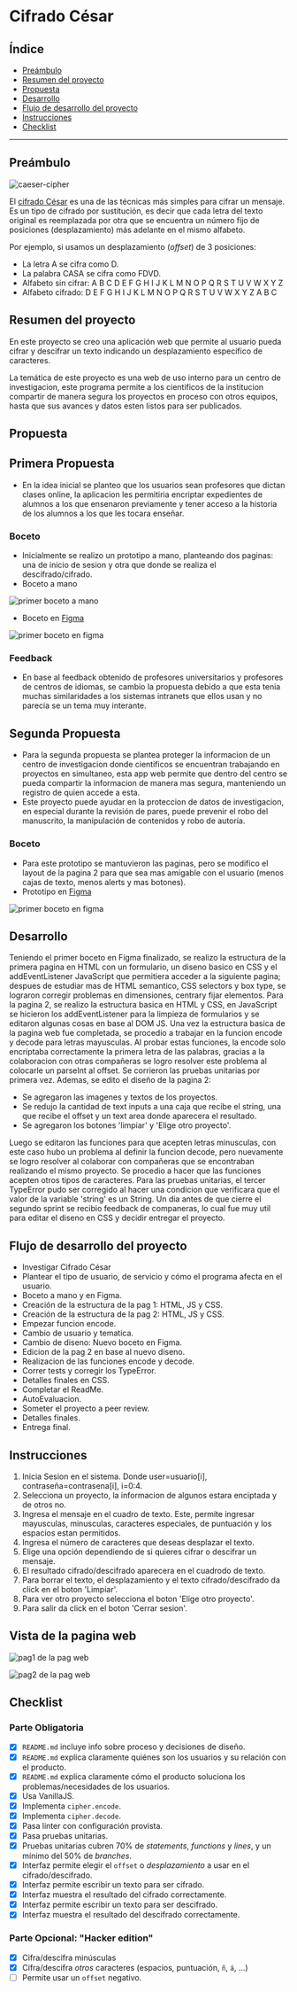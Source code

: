 # Cifrado César

## Índice

* [Preámbulo](#preámbulo)
* [Resumen del proyecto](#resumen-del-proyecto)
* [Propuesta](#propuesta)
* [Desarrollo](#desarrollo)
* [Flujo de desarrollo del proyecto](#flujo-de-desarrollo-del-proyecto)
* [Instrucciones](#instrucciones)
* [Checklist](#checklist)

***

## Preámbulo

![caeser-cipher](https://upload.wikimedia.org/wikipedia/commons/thumb/2/2b/Caesar3.svg/2000px-Caesar3.svg.png)

El [cifrado César](https://en.wikipedia.org/wiki/Caesar_cipher) es una de las técnicas más simples para cifrar un mensaje. Es un tipo de cifrado por sustitución, es decir que cada letra del texto original es reemplazada por otra que se encuentra un número fijo de posiciones (desplazamiento) más adelante en el mismo alfabeto.

Por ejemplo, si usamos un desplazamiento (_offset_) de 3 posiciones:

* La letra A se cifra como D.
* La palabra CASA se cifra como FDVD.
* Alfabeto sin cifrar: A B C D E F G H I J K L M N O P Q R S T U V W X Y Z
* Alfabeto cifrado: D E F G H I J K L M N O P Q R S T U V W X Y Z A B C


## Resumen del proyecto

En este proyecto se creo una aplicación web que permite al usuario
pueda cifrar y descifrar un texto indicando un desplazamiento específico de
caracteres.

La temática de este proyecto es una web de uso interno para un centro de investigacion, este programa permite a los cientificos de la institucion compartir de manera segura los proyectos en proceso con otros equipos, hasta que sus avances y datos esten listos para ser publicados.


## Propuesta

## Primera Propuesta
* En la idea inicial se planteo que los usuarios sean profesores que dictan clases online, la aplicacion les permitiria encriptar expedientes de alumnos a los que ensenaron previamente y tener acceso a la historia de los alumnos a los que les tocara enseñar.
### Boceto
* Inicialmente se realizo un prototipo a mano, planteando dos paginas: una de inicio de sesion y otra que donde se realiza el descifrado/cifrado.
* Boceto a mano

![primer boceto a mano](imagesREADME/aMano.jpg)
* Boceto en [Figma](https://www.figma.com/file/6tJYVg6wbCUEgQ0mnadUFH/Prototipo-cipher-1?node-id=0%3A1)

![primer boceto en figma](imagesREADME/Figma.jpg)
### Feedback
* En base al feedback obtenido de profesores universitarios y profesores de centros de idiomas, se cambio la propuesta debido a que esta tenia muchas similaridades a los sistemas intranets que ellos usan y no parecia se un tema muy interante.


## Segunda Propuesta
* Para la segunda propuesta se plantea proteger la informacion de un centro de investigacion donde cientificos se encuentran trabajando en proyectos en simultaneo, esta app web permite que dentro del centro se pueda compartir la informacion de manera mas segura, manteniendo un registro de quien accede a esta.
* Este proyecto puede ayudar en la proteccion de datos de investigacion, en especial durante la revisión de pares, puede prevenir el robo del manuscrito, la manipulación de contenidos y robo de autoría.
### Boceto
* Para este prototipo se mantuvieron las paginas, pero se modifico el layout de la pagina 2 para que sea mas amigable con el usuario (menos cajas de texto, menos alerts y mas botones).
* Prototipo en [Figma](https://www.figma.com/file/lGrRPxW8fWKQTZM4QYeD5z/Prototipo-cipher-2?node-id=0%3A1)

![primer boceto en figma](imagesREADME/Figma1.jpg)

## Desarrollo
Teniendo el primer boceto en Figma finalizado, se realizo la estructura de la primera pagina en HTML con un formulario, un diseno basico en CSS y el addEventListener JavaScript que permitiera acceder a la siguiente pagina; despues de estudiar mas de HTML semantico, CSS selectors y box type, se lograron corregir problemas en dimensiones, centrary fijar elementos.
Para la pagina 2, se realizo la estructura basica en HTML y CSS, en JavaScript se hicieron los addEventListener para la limpieza de formularios y se editaron algunas cosas en base al DOM JS.
Una vez la estructura basica de la pagina web fue completada, se procedio a trabajar en la funcion encode y decode para letras mayusculas. Al probar estas funciones, la encode solo encriptaba correctamente la primera letra de las palabras, gracias a la colaboracion con otras compañeras se logro resolver este problema al colocarle un parseInt al offset. Se corrieron las pruebas unitarias por primera vez.
Ademas, se edito el diseño de la pagina 2: 
- Se agregaron las imagenes y textos de los proyectos.
- Se redujo la cantidad de text inputs a una caja que recibe el string, una que recibe el offset y un text area donde aparecera el resultado.
- Se agregaron los botones 'limpiar' y 'Elige otro proyecto'.

Luego se editaron las funciones para que acepten letras minusculas, con este caso hubo un problema al definir la funcion decode, pero nuevamente se logro resolver al colaborar con compañeras que se encontraban realizando el mismo proyecto. Se procedio a hacer que las funciones acepten otros tipos de caracteres.
Para las pruebas unitarias, el tercer TypeError pudo ser corregido al hacer una condicion que verificara que el valor de la variable 'string' es un String.
Un dia antes de que cierre el segundo sprint se recibio feedback de companeras, lo cual fue muy util para editar el diseno en CSS y decidir entregar el proyecto.

## Flujo de desarrollo del proyecto

* Investigar Cifrado César
* Plantear el tipo de usuario, de servicio y cómo el programa afecta en el usuario.
* Boceto a mano y en Figma.
* Creación de la estructura de la pag 1: HTML, JS y CSS.
* Creación de la estructura de la pag 2: HTML, JS y CSS.
* Empezar funcion encode.
* Cambio de usuario y tematica.
* Cambio de diseno: Nuevo boceto en Figma.
* Edicion de la pag 2 en base al nuevo diseno.
* Realizacion de las funciones encode y decode.
* Correr tests y corregir los TypeError.
* Detalles finales en CSS.
* Completar el ReadMe.
* AutoEvaluacion.
* Someter el proyecto a peer review.
* Detalles finales.
* Entrega final.



## Instrucciones

1. Inicia Sesion en el sistema. Donde user=usuario[i], contraseña=contrasena[i], i=0:4.
2. Selecciona un proyecto, la informacion de algunos estara enciptada y de otros no.
3. Ingresa el mensaje en el cuadro de texto. Este, permite ingresar mayusculas, minusculas, caracteres especiales, de puntuación y los espacios estan permitidos. 
4. Ingresa el número de caracteres que deseas desplazar el texto.
5. Elige una opción dependiendo de si quieres cifrar o descifrar un mensaje. 
6. El resultado cifrado/descifrado aparecera en el cuadrodo de texto.
7. Para borrar el texto, el desplazamiento y el texto cifrado/descifrado da click en el boton 'Limpiar'.
8. Para ver otro proyecto selecciona el boton 'Elige otro proyecto'.
9. Para salir da click en el boton 'Cerrar sesion'.

## Vista de la pagina web

![pag1 de la pag web](imagesREADME/pag1.jpg)

![pag2 de la pag web](imagesREADME/pag2.jpg)



## Checklist

### Parte Obligatoria

* [x] `README.md` incluye info sobre proceso y decisiones de diseño.
* [x] `README.md` explica claramente quiénes son los usuarios y su relación con
  el producto.
* [x] `README.md` explica claramente cómo el producto soluciona los
  problemas/necesidades de los usuarios.
* [x] Usa VanillaJS.
* [x] Implementa `cipher.encode`.
* [x] Implementa `cipher.decode`.
* [x] Pasa linter con configuración provista.
* [x] Pasa pruebas unitarias.
* [x] Pruebas unitarias cubren 70% de _statements_, _functions_ y _lines_, y un
  mínimo del 50% de _branches_.
* [x] Interfaz permite elegir el `offset` o _desplazamiento_ a usar en el
  cifrado/descifrado.
* [x] Interfaz permite escribir un texto para ser cifrado.
* [x] Interfaz muestra el resultado del cifrado correctamente.
* [x] Interfaz permite escribir un texto para ser descifrado.
* [x] Interfaz muestra el resultado del descifrado correctamente.

### Parte Opcional: "Hacker edition"

* [x] Cifra/descifra minúsculas
* [x] Cifra/descifra _otros_ caracteres (espacios, puntuación, `ñ`, `á`, ...)
* [ ] Permite usar un `offset` negativo.

